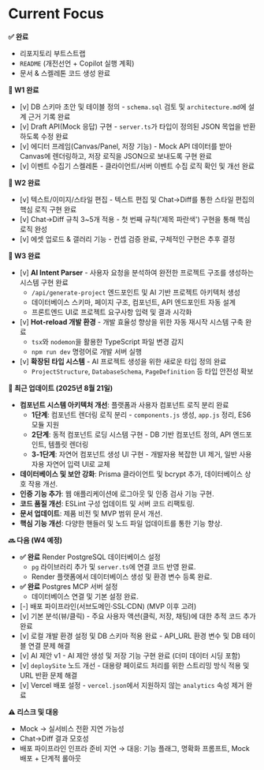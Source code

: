 # Current Focus

**✅ 완료**

- 리포지토리 부트스트랩
- `README` (개전선언 + Copilot 실행 계획)
- 문서 & 스켈레톤 코드 생성 완료

**📍 W1 완료**

- [v] DB 스키마 초안 및 테이블 정의 - `schema.sql` 검토 및 `architecture.md`에 설계 근거 기록 완료
- [v] Draft API(Mock 응답) 구현 - `server.ts`가 타입이 정의된 JSON 목업을 반환하도록 수정 완료
- [v] 에디터 프레임(Canvas/Panel, 저장 기능) - Mock API 데이터를 받아 Canvas에 렌더링하고, 저장 로직을 JSON으로 보내도록 구현 완료
- [v] 이벤트 수집기 스켈레톤 - 클라이언트/서버 이벤트 수집 로직 확인 및 개선 완료

**📍 W2 완료**

- [v] 텍스트/이미지/스타일 편집 - 텍스트 편집 및 Chat->Diff를 통한 스타일 편집의 핵심 로직 구현 완료
- [v] Chat→Diff 규칙 3~5개 적용 - 첫 번째 규칙('제목 파란색') 구현을 통해 핵심 로직 완성
- [v] 에셋 업로드 & 갤러리 기능 - 컨셉 검증 완료, 구체적인 구현은 추후 결정

**📍 W3 완료**

- [v] **AI Intent Parser** - 사용자 요청을 분석하여 완전한 프로젝트 구조를 생성하는 시스템 구현 완료
  - `/api/generate-project` 엔드포인트 및 AI 기반 프로젝트 아키텍처 생성
  - 데이터베이스 스키마, 페이지 구조, 컴포넌트, API 엔드포인트 자동 설계
  - 프론트엔드 UI로 프로젝트 요구사항 입력 및 결과 시각화
- [v] **Hot-reload 개발 환경** - 개발 효율성 향상을 위한 자동 재시작 시스템 구축 완료
  - `tsx`와 `nodemon`을 활용한 TypeScript 파일 변경 감지
  - `npm run dev` 명령어로 개발 서버 실행
- [v] **확장된 타입 시스템** - AI 프로젝트 생성을 위한 새로운 타입 정의 완료
  - `ProjectStructure`, `DatabaseSchema`, `PageDefinition` 등 타입 안전성 확보

**📍 최근 업데이트 (2025년 8월 21일)**

- **컴포넌트 시스템 아키텍처 개선**: 플랫폼과 사용자 컴포넌트 로직 분리 완료
  - **1단계**: 컴포넌트 렌더링 로직 분리 - `components.js` 생성, `app.js` 정리, ES6 모듈 지원
  - **2단계**: 동적 컴포넌트 로딩 시스템 구현 - DB 기반 컴포넌트 정의, API 엔드포인트, 템플릿 렌더링
  - **3-1단계**: 자연어 컴포넌트 생성 UI 구현 - 개발자용 복잡한 UI 제거, 일반 사용자용 자연어 입력 UI로 교체
- **데이터베이스 및 보안 강화**: Prisma 클라이언트 및 bcrypt 추가, 데이터베이스 상호 작용 개선.
- **인증 기능 추가**: 웹 애플리케이션에 로그아웃 및 인증 검사 기능 구현.
- **코드 품질 개선**: ESLint 구성 업데이트 및 서버 코드 리팩토링.
- **문서 업데이트**: 제품 비전 및 MVP 범위 문서 개선.
- **핵심 기능 개선**: 다양한 핸들러 및 노드 파일 업데이트를 통한 기능 향상.

**🔜 다음 (W4 예정)**

- **✅ 완료** Render PostgreSQL 데이터베이스 설정
  - `pg` 라이브러리 추가 및 `server.ts`에 연결 코드 반영 완료.
  - Render 플랫폼에서 데이터베이스 생성 및 환경 변수 등록 완료.
- **✅ 완료** Postgres MCP 서버 설정
  - 데이터베이스 연결 및 기본 설정 완료.
- [-] 배포 파이프라인(서브도메인·SSL·CDN) (MVP 이후 고려)
- [v] 기본 분석(뷰/클릭) - 주요 사용자 액션(클릭, 저장, 채팅)에 대한 추적 코드 추가 완료
- [v] 로컬 개발 환경 설정 및 DB 스키마 적용 완료 - API_URL 환경 변수 및 DB 테이블 연결 문제 해결
- [v] AI 제안 v1 - AI 제안 생성 및 저장 기능 구현 완료 (더미 데이터 시딩 포함)
- [v] `deploySite` 노드 개선 - 대용량 페이로드 처리를 위한 스트리밍 방식 적용 및 URL 반환 문제 해결
- [v] Vercel 배포 설정 - `vercel.json`에서 지원하지 않는 `analytics` 속성 제거 완료

**⚠️ 리스크 및 대응**

- Mock → 실서비스 전환 지연 가능성
- Chat→Diff 결과 모호성
- 배포 파이프라인 인프라 준비 지연
  → 대응: 기능 플래그, 명확화 프롬프트, Mock 배포 + 단계적 롤아웃
